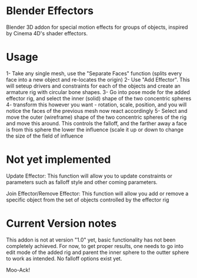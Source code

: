 Blender Effectors
=================

Blender 3D addon for special motion effects for groups of objects, inspired by Cinema 4D's shader effectors.

Usage
=================

1- Take any single mesh, use the "Separate Faces" function (splits every face into a new object and re-locates the origin)
2- Use "Add Effector". This will seteup drivers and constraints for each of the objects and create an armature rig with circular bone shapes.
3- Go into pose mode for the added effector rig, and select the inner (solid) shape of the two concentric spheres
4- transform this however you want - rotation, scale, position, and you will notice the faces of the previous mesh now react accordingly
5- Select and move the outer (wireframe) shape of the two concentric spheres of the rig and move this around. This controls the falloff, and the farther away a face is from this sphere the lower the influence (scale it up or down to change the size of the field of influence

Not yet implemented
=================

Update Effector: 
This function will allow you to update constraints or parameters such as falloff style and other coming parameters.

Join Effector/Remove Effector:
This function will allow you add or remove a specific object from the set of objects controlled by the effector rig

Current Version notes
=================

This addon is not at version "1.0" yet, basic functionality has not been completely achieved. For now, to get proper results, one needs to go into edit mode of the added rig and parent the inner sphere to the outter sphere to work as intended. No falloff options exist yet.

Moo-Ack!
